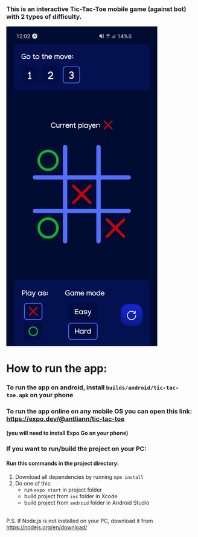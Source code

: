 ### This is an interactive Tic-Tac-Toe mobile game (against bot) with 2 types of difficulty.

<img src="./img_1.png" alt="screenshot" width="400"/>

# How to run the app:

### To run the app on android, install `builds/android/tic-tac-toe.apk` on your phone


### To run the app online on any mobile OS you can open this link: https://expo.dev/@antliann/tic-tac-toe
#### (you will need to install Expo Go on your phone)


### If you want to run/build the project on your PC:

#### Run this commands in the project directory:
1) Download all dependencies by running `npm install`
2) Do one of this:
    - run `expo start` in project folder
    - build project from `ios` folder in Xcode
    - build project from `android` folder in Android Studio


\
P.S. If Node.js is not installed on your PC, download it from
https://nodejs.org/en/download/
